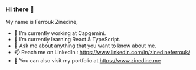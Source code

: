 ### Hi there 👋

My name is Ferrouk Zinedine,

- 🔭 I’m currently working at Capgemini.
- 🌱 I’m currently learning React & TypeScript.
- 💬 Ask me about anything that you want to know about me.
- 📫 Reach me on LinkedIn : https://www.linkedin.com/in/zinedineferrouk/
- 👀 You can also visit my portfolio at https://www.zinedine.me
